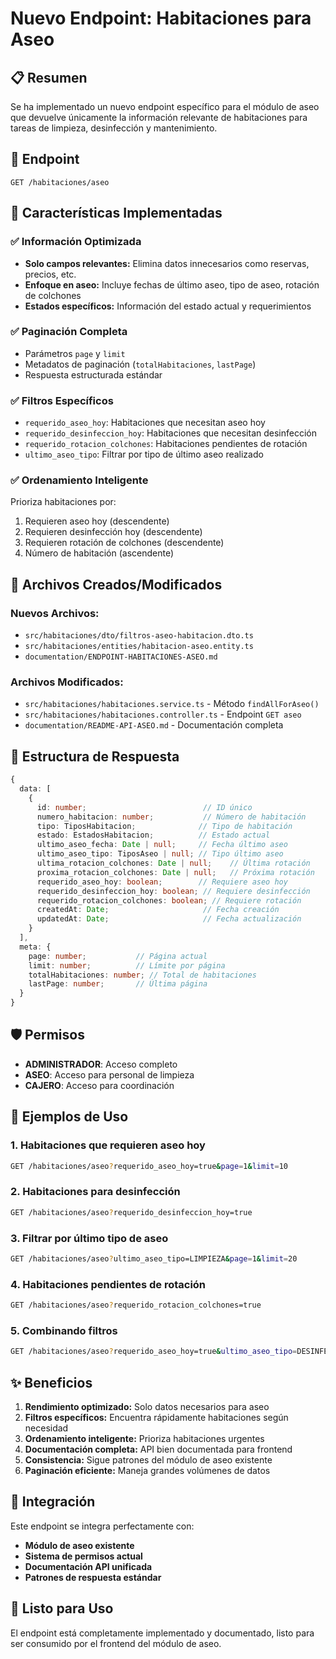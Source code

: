# Nuevo Endpoint: Habitaciones para Aseo

## 📋 Resumen

Se ha implementado un nuevo endpoint específico para el módulo de aseo que devuelve únicamente la información relevante de habitaciones para tareas de limpieza, desinfección y mantenimiento.

## 🔗 Endpoint

```
GET /habitaciones/aseo
```

## 🎯 Características Implementadas

### ✅ Información Optimizada
- **Solo campos relevantes:** Elimina datos innecesarios como reservas, precios, etc.
- **Enfoque en aseo:** Incluye fechas de último aseo, tipo de aseo, rotación de colchones
- **Estados específicos:** Información del estado actual y requerimientos

### ✅ Paginación Completa
- Parámetros `page` y `limit`
- Metadatos de paginación (`totalHabitaciones`, `lastPage`)
- Respuesta estructurada estándar

### ✅ Filtros Específicos
- `requerido_aseo_hoy`: Habitaciones que necesitan aseo hoy
- `requerido_desinfeccion_hoy`: Habitaciones que necesitan desinfección
- `requerido_rotacion_colchones`: Habitaciones pendientes de rotación
- `ultimo_aseo_tipo`: Filtrar por tipo de último aseo realizado

### ✅ Ordenamiento Inteligente
Prioriza habitaciones por:
1. Requieren aseo hoy (descendente)
2. Requieren desinfección hoy (descendente) 
3. Requieren rotación de colchones (descendente)
4. Número de habitación (ascendente)

## 📁 Archivos Creados/Modificados

### Nuevos Archivos:
- `src/habitaciones/dto/filtros-aseo-habitacion.dto.ts`
- `src/habitaciones/entities/habitacion-aseo.entity.ts`
- `documentation/ENDPOINT-HABITACIONES-ASEO.md`

### Archivos Modificados:
- `src/habitaciones/habitaciones.service.ts` - Método `findAllForAseo()`
- `src/habitaciones/habitaciones.controller.ts` - Endpoint `GET aseo`
- `documentation/README-API-ASEO.md` - Documentación completa

## 🔧 Estructura de Respuesta

```typescript
{
  data: [
    {
      id: number;                          // ID único
      numero_habitacion: number;           // Número de habitación
      tipo: TiposHabitacion;              // Tipo de habitación
      estado: EstadosHabitacion;          // Estado actual
      ultimo_aseo_fecha: Date | null;     // Fecha último aseo
      ultimo_aseo_tipo: TiposAseo | null; // Tipo último aseo
      ultima_rotacion_colchones: Date | null;    // Última rotación
      proxima_rotacion_colchones: Date | null;   // Próxima rotación
      requerido_aseo_hoy: boolean;        // Requiere aseo hoy
      requerido_desinfeccion_hoy: boolean; // Requiere desinfección
      requerido_rotacion_colchones: boolean; // Requiere rotación
      createdAt: Date;                     // Fecha creación
      updatedAt: Date;                     // Fecha actualización
    }
  ],
  meta: {
    page: number;           // Página actual
    limit: number;          // Límite por página
    totalHabitaciones: number; // Total de habitaciones
    lastPage: number;       // Última página
  }
}
```

## 🛡️ Permisos

- **ADMINISTRADOR**: Acceso completo
- **ASEO**: Acceso para personal de limpieza
- **CAJERO**: Acceso para coordinación

## 📖 Ejemplos de Uso

### 1. Habitaciones que requieren aseo hoy
```bash
GET /habitaciones/aseo?requerido_aseo_hoy=true&page=1&limit=10
```

### 2. Habitaciones para desinfección
```bash
GET /habitaciones/aseo?requerido_desinfeccion_hoy=true
```

### 3. Filtrar por último tipo de aseo
```bash
GET /habitaciones/aseo?ultimo_aseo_tipo=LIMPIEZA&page=1&limit=20
```

### 4. Habitaciones pendientes de rotación
```bash
GET /habitaciones/aseo?requerido_rotacion_colchones=true
```

### 5. Combinando filtros
```bash
GET /habitaciones/aseo?requerido_aseo_hoy=true&ultimo_aseo_tipo=DESINFECCION&page=1&limit=5
```

## ✨ Beneficios

1. **Rendimiento optimizado:** Solo datos necesarios para aseo
2. **Filtros específicos:** Encuentra rápidamente habitaciones según necesidad
3. **Ordenamiento inteligente:** Prioriza habitaciones urgentes
4. **Documentación completa:** API bien documentada para frontend
5. **Consistencia:** Sigue patrones del módulo de aseo existente
6. **Paginación eficiente:** Maneja grandes volúmenes de datos

## 🔄 Integración

Este endpoint se integra perfectamente con:
- **Módulo de aseo existente**
- **Sistema de permisos actual**
- **Documentación API unificada**
- **Patrones de respuesta estándar**

## 🚀 Listo para Uso

El endpoint está completamente implementado y documentado, listo para ser consumido por el frontend del módulo de aseo. 